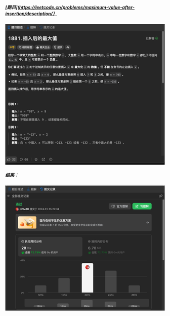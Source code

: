 ##### [题目](https://leetcode.cn/problems/maximum-value-after-insertion/description/）
![pic](img.png)
##### 结果：
![pic](result.png)